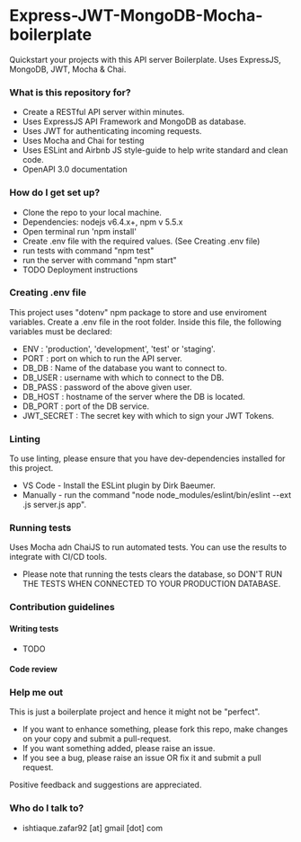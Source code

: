# Express-JWT-MongoDB-Mocha-boilerplate
Quickstart your projects with this API server Boilerplate. Uses ExpressJS, MongoDB, JWT, Mocha & Chai.

### What is this repository for? ###

* Create a RESTful API server within minutes.
* Uses ExpressJS API Framework and MongoDB as database.
* Uses JWT for authenticating incoming requests.
* Uses Mocha and Chai for testing
* Uses ESLint and Airbnb JS style-guide to help write standard and clean code.
* OpenAPI 3.0 documentation

### How do I get set up? ###

* Clone the repo to your local machine.
* Dependencies: nodejs v6.4.x+, npm v 5.5.x
* Open terminal run 'npm install'
* Create .env file with the required values. (See Creating .env file)
* run tests with command "npm test"
* run the server with command "npm start"
* TODO Deployment instructions

### Creating .env file ###

This project uses "dotenv" npm package to store and use enviroment variables.
Create a .env file in the root folder. Inside this file, the following variables must be declared:

* ENV        : 'production', 'development', 'test' or 'staging'.
* PORT       : port on which to run the API server.
* DB_DB      : Name of the database you want to connect to.
* DB_USER    : username with which to connect to the DB.
* DB_PASS    : password of the above given user.
* DB_HOST    : hostname of the server where the DB is located.
* DB_PORT    : port of the DB service.
* JWT_SECRET : The secret key with which to sign your JWT Tokens.

### Linting ###

To use linting, please ensure that you have dev-dependencies installed for this project.

* VS Code - Install the ESLint plugin by Dirk Baeumer.
* Manually - run the command "node node_modules/eslint/bin/eslint --ext .js server.js app".

### Running tests ###

Uses Mocha adn ChaiJS to run automated tests. You can use the results to integrate with CI/CD tools.
* Please note that running the tests clears the database, so DON'T RUN THE TESTS WHEN CONNECTED TO YOUR PRODUCTION DATABASE.

### Contribution guidelines ###

#### Writing tests ####
* TODO
#### Code review ####

### Help me out ###
This is just a boilerplate project and hence it might not be "perfect".

* If you want to enhance something, please fork this repo, make changes on your copy and submit a pull-request.
* If you want something added, please raise an issue.
* If you see a bug, please raise an issue OR fix it and submit a pull request.

Positive feedback and suggestions are appreciated.

### Who do I talk to? ###

* ishtiaque.zafar92 [at] gmail [dot] com